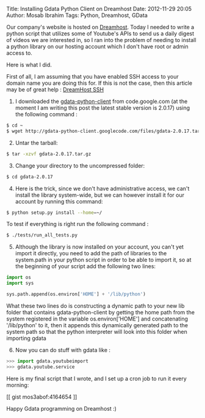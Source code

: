 Title: Installing Gdata Python Client on Dreamhost
Date: 2012-11-29 20:05
Author: Mosab Ibrahim
Tags: Python, Dreamhost, GData

Our company's website is hosted on [Dreamhost][]. Today I needed to write a
python script that utilizes some of Youtube's APIs to send us a daily digest of
videos we are interested in, so I ran into the problem of needing to install a
python library on our hosting account which I don't have root or admin access
to.

Here is what I did.

First of all, I am assuming that you have enabled SSH access to your domain name
you are doing this for. If this is not the case, then this article may be of
great help : [DreamHost SSH][]

1. I downloaded the [gdata-python-client][] from code.google.com (at the moment
   I am writing this post the latest stable version is 2.0.17) using the
following command :

```bash
$ cd ~
$ wget http://gdata-python-client.googlecode.com/files/gdata-2.0.17.tar.gz
```

2. Untar the tarball:

```bash
$ tar -xzvf gdata-2.0.17.tar.gz
```

3. Change your directory to the uncompressed folder:

```bash
$ cd gdata-2.0.17
```

4. Here is the trick, since we don't have administrative access, we can't
   install the library system-wide, but we can however install it for our
account by running this command:

```bash
$ python setup.py install --home=~/
```

To test if everything is right run the following command :

```bash
$ ./tests/run_all_tests.py
```

5. Although the library is now installed on your account, you can't yet import
   it directly, you need to add the path of libraries to the system.path in your
python script in order to be able to import it, so at the beginning of your
script add the following two lines:

```python
import os
import sys

sys.path.append(os.environ['HOME'] + '/lib/python')
```

What these two lines do is constructing a dynamic path to your new lib folder
that contains gdata-python-client by getting the home path from the system
registered in the variable os.environ['HOME'] and concatenating '/lib/python' to
it, then it appends this dynamically generated path to the system path so that
the python interpreter will look into this folder when importing gdata

6. Now you can do stuff with gdata like :

```python
>>> import gdata.youtubeimport
>>> gdata.youtube.service
```

Here is my final script that I wrote, and I set up a cron job to run it every
morning:

[[ gist mos3abof:4164654 ]]

Happy Gdata programming on Dreamhost :)

[Dreamhost]: http://www.dreamhost.com
[DreamHost SSH]: http://ahappycustomer.dreamhosters.com/dreamhost-ssh.html
[gdata-python-client]: http://code.google.com/p/gdata-python-client/downloads/list
